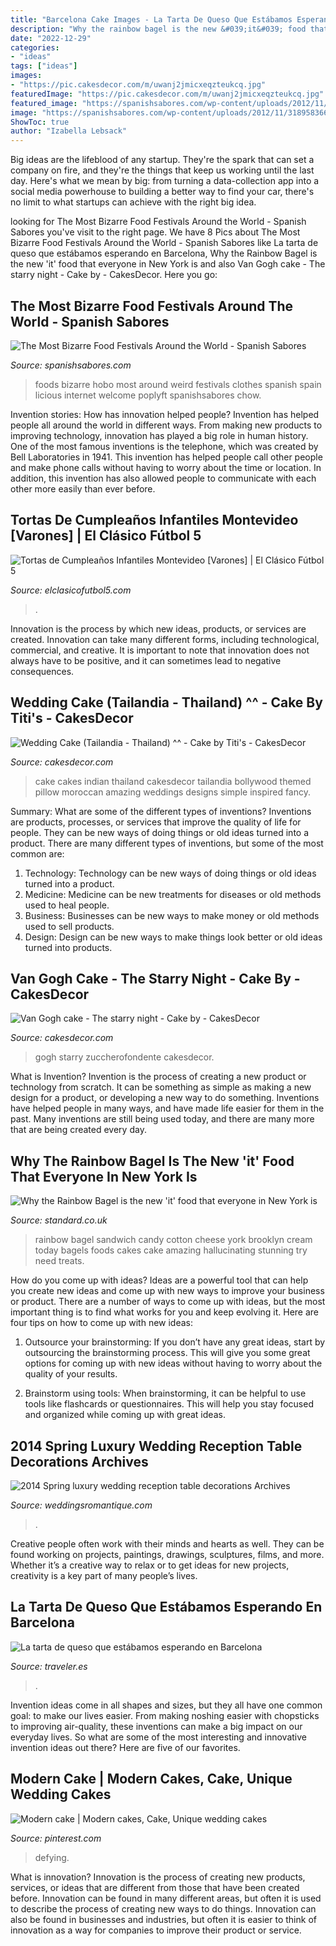 ```yaml
---
title: "Barcelona Cake Images - La Tarta De Queso Que Estábamos Esperando En Barcelona"
description: "Why the rainbow bagel is the new &#039;it&#039; food that everyone in new york is"
date: "2022-12-29"
categories:
- "ideas"
tags: ["ideas"]
images:
- "https://pic.cakesdecor.com/m/uwanj2jmicxeqzteukcq.jpg"
featuredImage: "https://pic.cakesdecor.com/m/uwanj2jmicxeqzteukcq.jpg"
featured_image: "https://spanishsabores.com/wp-content/uploads/2012/11/3189583663_0fc37443b3_z.jpg"
image: "https://spanishsabores.com/wp-content/uploads/2012/11/3189583663_0fc37443b3_z.jpg"
ShowToc: true
author: "Izabella Lebsack"
---
```



Big ideas are the lifeblood of any startup. They're the spark that can set a company on fire, and they're the things that keep us working until the last day. Here's what we mean by big: from turning a data-collection app into a social media powerhouse to building a better way to find your car, there's no limit to what startups can achieve with the right big idea.

	

		
looking for The Most Bizarre Food Festivals Around the World - Spanish Sabores you've visit to the right page. We have 8 Pics about The Most Bizarre Food Festivals Around the World - Spanish Sabores like La tarta de queso que estábamos esperando en Barcelona, Why the Rainbow Bagel is the new &#039;it&#039; food that everyone in New York is and also Van Gogh cake - The starry night - Cake by - CakesDecor. Here you go:
		
    
## The Most Bizarre Food Festivals Around The World - Spanish Sabores

<img loading=lazy src="https://spanishsabores.com/wp-content/uploads/2012/11/3189583663_0fc37443b3_z.jpg" onerror="this.onerror=null;this.src='https://tse1.mm.bing.net/th?id=OIP.bMeE38HriPvAA541SSKQTQHaFM&amp;pid=15.1';" alt="The Most Bizarre Food Festivals Around the World - Spanish Sabores">

_Source: spanishsabores.com_

>foods bizarre hobo most around weird festivals clothes spanish spain licious internet welcome poplyft spanishsabores chow. 

	

Invention stories: How has innovation helped people?
Invention has helped people all around the world in different ways. From making new products to improving technology, innovation has played a big role in human history. One of the most famous inventions is the telephone, which was created by Bell Laboratories in 1941. This invention has helped people call other people and make phone calls without having to worry about the time or location. In addition, this invention has also allowed people to communicate with each other more easily than ever before.

    
## Tortas De Cumpleaños Infantiles Montevideo [Varones] | El Clásico Fútbol 5

<img loading=lazy src="https://www.elclasicofutbol5.com/wp-content/uploads/2015/04/tortas-futbol-4.jpg" onerror="this.onerror=null;this.src='https://tse1.mm.bing.net/th?id=OIP.kzUdZwhYI-PHiFgVtPsG9AAAAA&amp;pid=15.1';" alt="Tortas de Cumpleaños Infantiles Montevideo [Varones] | El Clásico Fútbol 5">

_Source: elclasicofutbol5.com_

>. 

	

Innovation is the process by which new ideas, products, or services are created. Innovation can take many different forms, including technological, commercial, and creative. It is important to note that innovation does not always have to be positive, and it can sometimes lead to negative consequences.

    
## Wedding Cake (Tailandia - Thailand) ^^ - Cake By Titi&#039;s - CakesDecor

<img loading=lazy src="https://pic.cakesdecor.com/m/uu9jwbwnt4mr9jzojhfx.jpg" onerror="this.onerror=null;this.src='https://tse1.mm.bing.net/th?id=OIP.KOSFZpH0KE_09rjvjycHsgHaLH&amp;pid=15.1';" alt="Wedding Cake (Tailandia - Thailand) ^^ - Cake by Titi&#039;s - CakesDecor">

_Source: cakesdecor.com_

>cake cakes indian thailand cakesdecor tailandia bollywood themed pillow moroccan amazing weddings designs simple inspired fancy. 

	

Summary: What are some of the different types of inventions?
Inventions are products, processes, or services that improve the quality of life for people. They can be new ways of doing things or old ideas turned into a product. There are many different types of inventions, but some of the most common are:
1) Technology: Technology can be new ways of doing things or old ideas turned into a product.
2) Medicine: Medicine can be new treatments for diseases or old methods used to heal people.
3) Business: Businesses can be new ways to make money or old methods used to sell products.
4) Design: Design can be new ways to make things look better or old ideas turned into products.

    
## Van Gogh Cake - The Starry Night - Cake By - CakesDecor

<img loading=lazy src="https://pic.cakesdecor.com/m/uwanj2jmicxeqzteukcq.jpg" onerror="this.onerror=null;this.src='https://tse1.mm.bing.net/th?id=OIP.mJMdaAuXreCafT8eTV6k9AHaKz&amp;pid=15.1';" alt="Van Gogh cake - The starry night - Cake by - CakesDecor">

_Source: cakesdecor.com_

>gogh starry zuccherofondente cakesdecor. 

	

What is Invention?
Invention is the process of creating a new product or technology from scratch. It can be something as simple as making a new design for a product, or developing a new way to do something. Inventions have helped people in many ways, and have made life easier for them in the past. Many inventions are still being used today, and there are many more that are being created every day.

    
## Why The Rainbow Bagel Is The New &#039;it&#039; Food That Everyone In New York Is

<img loading=lazy src="https://static.standard.co.uk/s3fs-public/thumbnails/image/2016/02/17/11/28rainbowbagel1702.jpg" onerror="this.onerror=null;this.src='https://tse3.mm.bing.net/th?id=OIP.xccOMBABgD-WdJU4WBk_6AHaE8&amp;pid=15.1';" alt="Why the Rainbow Bagel is the new &#039;it&#039; food that everyone in New York is">

_Source: standard.co.uk_

>rainbow bagel sandwich candy cotton cheese york brooklyn cream today bagels foods cakes cake amazing hallucinating stunning try need treats. 

	

How do you come up with ideas?
Ideas are a powerful tool that can help you create new ideas and come up with new ways to improve your business or product. There are a number of ways to come up with ideas, but the most important thing is to find what works for you and keep evolving it. Here are four tips on how to come up with new ideas:
1. Outsource your brainstorming: If you don’t have any great ideas, start by outsourcing the brainstorming process. This will give you some great options for coming up with new ideas without having to worry about the quality of your results.

2. Brainstorm using tools: When brainstorming, it can be helpful to use tools like flashcards or questionnaires. This will help you stay focused and organized while coming up with great ideas.


    
## 2014 Spring Luxury Wedding Reception Table Decorations Archives

<img loading=lazy src="https://weddingsromantique.com/wp/wp-content/uploads/2013/11/Blush-Pink-Cake-Table-decorations..jpg" onerror="this.onerror=null;this.src='https://tse4.mm.bing.net/th?id=OIP.VnlaoJgLMLcnSG2GHXk3lwHaKS&amp;pid=15.1';" alt="2014 Spring luxury wedding reception table decorations Archives">

_Source: weddingsromantique.com_

>. 

	

Creative people often work with their minds and hearts as well. They can be found working on projects, paintings, drawings, sculptures, films, and more. Whether it’s a creative way to relax or to get ideas for new projects, creativity is a key part of many people’s lives.

    
## La Tarta De Queso Que Estábamos Esperando En Barcelona

<img loading=lazy src="https://aws.traveler.es/prod/designs/v1/assets/1200x628/201167.jpg" onerror="this.onerror=null;this.src='https://tse1.mm.bing.net/th?id=OIP.DrkwBj0Z7V9ie1hCgqOUQwHaD4&amp;pid=15.1';" alt="La tarta de queso que estábamos esperando en Barcelona">

_Source: traveler.es_

>. 

	

Invention ideas come in all shapes and sizes, but they all have one common goal: to make our lives easier. From making noshing easier with chopsticks to improving air-quality, these inventions can make a big impact on our everyday lives. So what are some of the most interesting and innovative invention ideas out there? Here are five of our favorites.

    
## Modern Cake | Modern Cakes, Cake, Unique Wedding Cakes

<img loading=lazy src="https://i.pinimg.com/originals/cf/10/2f/cf102fed1c159bdca567c3cf1f738c62.jpg" onerror="this.onerror=null;this.src='https://tse4.mm.bing.net/th?id=OIP.cOJ5dKLACRQEuemh_KGNxwHaJ4&amp;pid=15.1';" alt="Modern cake | Modern cakes, Cake, Unique wedding cakes">

_Source: pinterest.com_

>defying. 

	

What is innovation?
Innovation is the process of creating new products, services, or ideas that are different from those that have been created before. Innovation can be found in many different areas, but often it is used to describe the process of creating new ways to do things. Innovation can also be found in businesses and industries, but often it is easier to think of innovation as a way for companies to improve their product or service.

